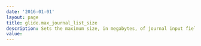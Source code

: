 ```yaml
---
date: '2016-01-01'
layout: page
title: glide.max_journal_list_size
description: Sets the maximum size, in megabytes, of journal input fields.
value:  
---
```

